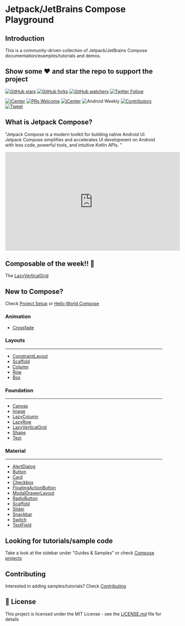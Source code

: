 # Jetpack/JetBrains Compose Playground


## Introduction
This is a community-driven collection of Jetpack/JetBrains Compose documentation/examples/tutorials and demos.

## Show some :heart: and star the repo to support the project

[![GitHub stars](https://img.shields.io/github/stars/Foso/Jetpack-Compose-Playground.svg?style=social&label=Star)](https://github.com/Foso/Jetpack-Compose-Playground) [![GitHub forks](https://img.shields.io/github/forks/Foso/Jetpack-Compose-Playground.svg?style=social&label=Fork)](https://github.com/Foso/Jetpack-Compose-Playground/fork) [![GitHub watchers](https://img.shields.io/github/watchers/Foso/Jetpack-Compose-Playground.svg?style=social&label=Watch)](https://github.com/Foso/Jetpack-Compose-Playground) [![Twitter Follow](https://img.shields.io/twitter/follow/jklingenberg_.svg?style=social)](https://twitter.com/jklingenberg_)

[![jCenter](https://img.shields.io/badge/MIT-green.svg)](https://github.com/Foso/Jetpack-Compose-Playground/blob/master/LICENSE)
[![PRs Welcome](https://img.shields.io/badge/PRs-welcome-brightgreen.svg?style=flat-square)](http://makeapullrequest.com)
[![jCenter](https://img.shields.io/badge/Compose-1.1.1-green.svg
)](https://github.com/Foso/Jetpack-Compose-Playground/blob/master/LICENSE)
![Android Weekly](https://androidweekly.net/issues/issue-431/badge)
[![Contributors](https://img.shields.io/github/contributors/Foso/Jetpack-Compose-Playground.svg)](#contributors)
  <a href="https://twitter.com/intent/tweet?text=Hey, check out Jetpack-Compose-Playground https://github.com/Foso/Jetpack-Compose-Playground via @jklingenberg_ #Android
"><img src="https://img.shields.io/twitter/url/https/github.com/angular-medellin/meetup.svg?style=social" alt="Tweet"></a>



## What is Jetpack Compose?
"Jetpack Compose is a modern toolkit for building native Android UI. Jetpack Compose simplifies and accelerates UI development on Android with less code, powerful tools, and intuitive Kotlin APIs. "


<iframe width="560" height="315" src="https://www.youtube-nocookie.com/embed/kLA1QwDjioc" title="YouTube video player" frameborder="0" allow="accelerometer; autoplay; clipboard-write; encrypted-media; gyroscope; picture-in-picture" allowfullscreen></iframe>

## Composable of the week!! 🎉
The [LazyVerticalGrid](foundation/lazyverticalgrid.md)


## New to Compose?
Check [Project Setup](general/getting_started.md) or [Hello World Compose](general/helloworld/)

### Animation
* [Crossfade](animation/crossfade)

### Layouts
---
* [ConstraintLayout](layout/constraintlayout)
* [Scaffold](material/scaffold)
* [Column](layout/column)
* [Row](layout/row)
* [Box](layout/box)

### Foundation
---
* [Canvas](foundation/canvas.md)
* [Image](foundation/image.md)
* [LazyColumn](foundation/lazycolumn.md)
* [LazyRow](foundation/lazyrow.md)
* [LazyVerticalGrid](foundation/lazyverticalgrid.md)
* [Shape](foundation/shape.md)
* [Text](foundation/text.md)

### Material
---
* [AlertDialog](material/alertdialog.md)
* [Button](material/button.md)
* [Card](material/card.md)
* [Checkbox](material/checkbox.md)
* [FloatingActionButton](material/floatingactionbutton.md)
* [ModalDrawerLayout](material/modaldrawer.md)
* [RadioButton](material/radiobutton.md)
* [Scaffold](material/scaffold.md)
* [Slider](material/slider.md)
* [Snackbar](material/snackbar.md)
* [Switch](material/switch.md)
* [TextField](material/textfield.md)

## Looking for tutorials/sample code
Take a look at the sidebar under "Guides & Samples" or check [Compose projects](compose_projects)


## Contributing
Interested in adding samples/tutorials? Check [Contributing](contributing.md)

## 📜 License

This project is licensed under the MIT License - see the [LICENSE.md](https://github.com/Foso/Jetpack-Compose-Playground/blob/master/LICENSE) file for details
